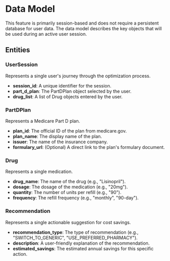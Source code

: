 # Data Model

This feature is primarily session-based and does not require a persistent database for user data. The data model describes the key objects that will be used during an active user session.

## Entities

### UserSession
Represents a single user's journey through the optimization process.

- **session_id**: A unique identifier for the session.
- **part_d_plan**: The PartDPlan object selected by the user.
- **drug_list**: A list of Drug objects entered by the user.

### PartDPlan
Represents a Medicare Part D plan.

- **plan_id**: The official ID of the plan from medicare.gov.
- **plan_name**: The display name of the plan.
- **issuer**: The name of the insurance company.
- **formulary_url**: (Optional) A direct link to the plan's formulary document.

### Drug
Represents a single medication.

- **drug_name**: The name of the drug (e.g., "Lisinopril").
- **dosage**: The dosage of the medication (e.g., "20mg").
- **quantity**: The number of units per refill (e.g., "90").
- **frequency**: The refill frequency (e.g., "monthly", "90-day").

### Recommendation
Represents a single actionable suggestion for cost savings.

- **recommendation_type**: The type of recommendation (e.g., "SWITCH_TO_GENERIC", "USE_PREFERRED_PHARMACY").
- **description**: A user-friendly explanation of the recommendation.
- **estimated_savings**: The estimated annual savings for this specific action.
